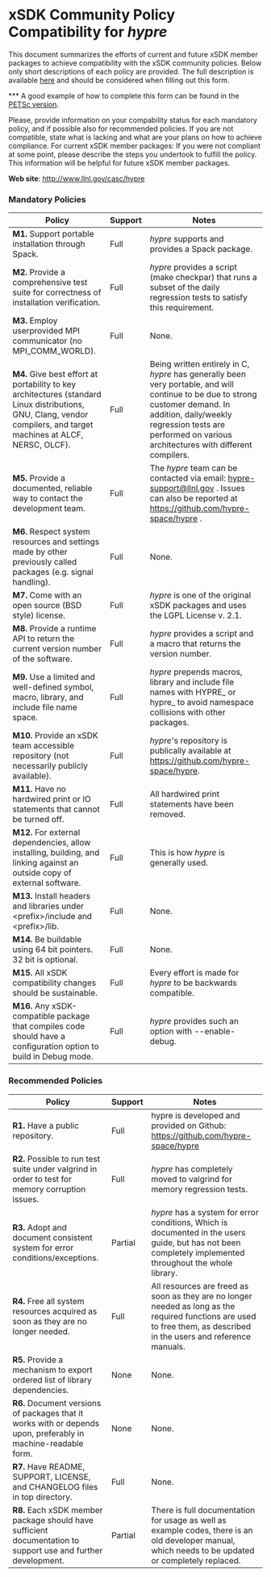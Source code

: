 # xSDK Community Policy Compatibility for *hypre*

This document summarizes the efforts of current and future xSDK member packages to achieve compatibility with the xSDK community policies. Below only short descriptions of each policy are provided. The full description is available [here](https://github.com/xsdk-project/xsdk-community-policies)
and should be considered when filling out this form.

*** A good example of how to complete this form can be found in the [PETSc version](https://github.com/xsdk-project/xsdk-policy-compatibility/blob/master/petsc-policy-compatibility.md).

Please, provide information on your compability status for each mandatory policy, and if possible also for recommended policies.
If you are not compatible, state what is lacking and what are your plans on how to achieve compliance.
For current xSDK member packages: If you were not compliant at some point, please describe the steps you undertook to fulfill the policy. This information will be helpful for future xSDK member packages.

**Web site**: http://www.llnl.gov/casc/hypre

### Mandatory Policies

| Policy                 |Support| Notes                   |
|------------------------|-------|-------------------------|
|**M1.** Support portable installation through Spack. |Full| *hypre* supports and provides a Spack package. |
|**M2.** Provide a comprehensive test suite for correctness of installation verification. |Full| *hypre* provides a script (make checkpar) that runs a subset of the daily regression tests to satisfy this requirement. |
|**M3.** Employ userprovided MPI communicator (no MPI_COMM_WORLD). |Full| None. |
|**M4.** Give best effort at portability to key architectures (standard Linux distributions, GNU, Clang, vendor compilers, and target machines at ALCF, NERSC, OLCF). |Full| Being written entirely in C, *hypre* has generally been very portable, and will continue to be due to strong customer demand. In addition, daily/weekly regression tests are performed on various architectures with different compilers.|
|**M5.** Provide a documented, reliable way to contact the development team. |Full| The *hypre* team can be contacted via email: hypre-support@llnl.gov . Issues can also be reported at https://github.com/hypre-space/hypre . |
|**M6.** Respect system resources and settings made by other previously called packages (e.g. signal handling). |Full| None. |
|**M7.** Come with an open source (BSD style) license. |Full| *hypre* is one of the original xSDK packages and uses the LGPL License v. 2.1. |
|**M8.** Provide a runtime API to return the current version number of the software. |Full| *hypre* provides a script and a macro that returns the version number. |
|**M9.** Use a limited and well-defined symbol, macro, library, and include file name space. |Full| *hypre* prepends macros, library and include file names with HYPRE_ or hypre_ to avoid namespace collisions with other packages. |
|**M10.** Provide an xSDK team accessible repository (not necessarily publicly available). |Full| *hypre*'s repository is publically available at https://github.com/hypre-space/hypre. |
|**M11.** Have no hardwired print or IO statements that cannot be turned off. |Full| All hardwired print statements have been removed. |
|**M12.** For external dependencies, allow installing, building, and linking against an outside copy of external software. |Full| This is how *hypre* is generally used. |
|**M13.** Install headers and libraries under \<prefix\>/include and \<prefix\>/lib. |Full| None. |
|**M14.** Be buildable using 64 bit pointers. 32 bit is optional. |Full| None. |
|**M15.** All xSDK compatibility changes should be sustainable. |Full| Every effort is made for *hypre* to be backwards compatible. |
|**M16.** Any xSDK-compatible package that compiles code should have a configuration option to build in Debug mode. |Full| *hypre* provides such an option with --enable-debug. |


### Recommended Policies

| Policy                 |Support| Notes                   |
|------------------------|-------|-------------------------|
|**R1.** Have a public repository. |Full| hypre is developed and provided on Github: https://github.com/hypre-space/hypre |
|**R2.** Possible to run test suite under valgrind in order to test for memory corruption issues. |Full| *hypre* has completely moved to valgrind for memory regression tests. |
|**R3.** Adopt and document consistent system for error conditions/exceptions. |Partial | *hypre* has a system for error conditions, Which is documented in the users guide, but has not been completely implemented throughout the whole library. |
|**R4.** Free all system resources acquired as soon as they are no longer needed. |Full| All resources are freed as soon as they are no longer needed as long as the required functions are used to free them, as described in the users and reference manuals. |
|**R5.** Provide a mechanism to export ordered list of library dependencies. |None| None. |
|**R6.** Document versions of packages that it works with or depends upon, preferably in machine-readable form.  |None| None. |
|**R7.** Have README, SUPPORT, LICENSE, and CHANGELOG files in top directory.  |Full| None. |
|**R8.** Each xSDK member package should have sufficient documentation to support use and further development.  |Partial| There is full documentation for usage as well as example codes, there is an old developer manual, which needs to be updated or completely replaced. |
